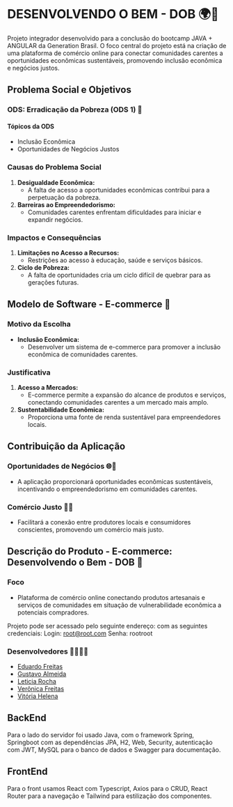 <div>

# DESENVOLVENDO O BEM - DOB 🌍💙

Projeto integrador desenvolvido para a conclusão do bootcamp JAVA + ANGULAR da Generation Brasil. O foco central do projeto está na criação de uma plataforma de comércio online para conectar comunidades carentes a oportunidades econômicas sustentáveis, promovendo inclusão econômica e negócios justos.

## Problema Social e Objetivos

### ODS: Erradicação da Pobreza (ODS 1) 🎯

#### Tópicos da ODS
- Inclusão Econômica
- Oportunidades de Negócios Justos

### Causas do Problema Social

1. **Desigualdade Econômica:**
   - A falta de acesso a oportunidades econômicas contribui para a perpetuação da pobreza.
2. **Barreiras ao Empreendedorismo:**
   - Comunidades carentes enfrentam dificuldades para iniciar e expandir negócios.

### Impactos e Consequências

1. **Limitações no Acesso a Recursos:**
   - Restrições ao acesso à educação, saúde e serviços básicos.
2. **Ciclo de Pobreza:**
   - A falta de oportunidades cria um ciclo difícil de quebrar para as gerações futuras.

## Modelo de Software - E-commerce 🛒

### Motivo da Escolha

- **Inclusão Econômica:**
  - Desenvolver um sistema de e-commerce para promover a inclusão econômica de comunidades carentes.

### Justificativa

1. **Acesso a Mercados:**
   - E-commerce permite a expansão do alcance de produtos e serviços, conectando comunidades carentes a um mercado mais amplo.
2. **Sustentabilidade Econômica:**
   - Proporciona uma fonte de renda sustentável para empreendedores locais.

## Contribuição da Aplicação

### Oportunidades de Negócios 🌐💼

- A aplicação proporcionará oportunidades econômicas sustentáveis, incentivando o empreendedorismo em comunidades carentes.

### Comércio Justo 🤝🌱

- Facilitará a conexão entre produtores locais e consumidores conscientes, promovendo um comércio mais justo.

## Descrição do Produto - E-commerce: Desenvolvendo o Bem - DOB 🚀

### Foco

- Plataforma de comércio online conectando produtos artesanais e serviços de comunidades em situação de vulnerabilidade econômica a potenciais compradores.

Projeto pode ser acessado pelo seguinte endereço: []() com as seguintes credenciais: 
Login: root@root.com 
Senha: rootroot

### Desenvolvedores 👩‍💻👨‍💻

- [Eduardo Freitas](https://github.com/EduFreitas2)
- [Gustavo Almeida](https://github.com/gustavokarl)
- [Leticia Rocha](https://github.com/letssrockit)
- [Verônica Freitas](https://github.com/verofreitt)
- [Vitória Helena](https://github.com/VitoriaH1611)

## BackEnd

Para o lado do servidor foi usado Java, com o framework Spring, Springboot com as dependências JPA, H2, Web, Security, autenticação com JWT, MySQL para o banco de dados e Swagger para documentação.

##  FrontEnd

Para o front usamos React com Typescript, Axios para o CRUD, React Router para a navegação e Tailwind para estilização dos componentes.

</div>
